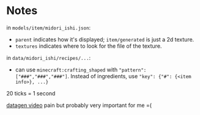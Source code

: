 # Notes

in `models/item/midori_ishi.json`:
- `parent` indicates how it's displayed; `item/generated` is just a 2d texture.
- `textures` indicates where to look for the file of the texture.

in `data/midori_ishi/recipes/...`:
- can use `minecraft:crafting_shaped` with `"pattern": ["###","###","###"]`. Instead of ingredients, use `"key": {"#": {<item info>}, ...}`

20 ticks = 1 second

[datagen video](https://www.youtube.com/watch?v=enzKJWq0vNI&list=PLKGarocXCE1H9Y21-pxjt5Pt8bW14twa-&index=12)
pain but probably very important for me =(
